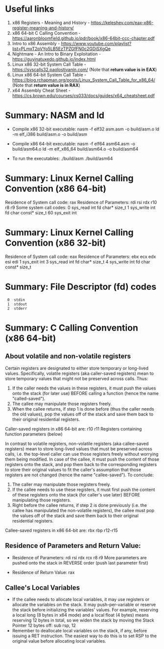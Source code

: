 # Useful links

1. x86 Registers - Meaning and History - <https://keleshev.com/eax-x86-register-meaning-and-history/>
2. x86 64-bit C Calling Convention - <https://aaronbloomfield.github.io/pdr/book/x86-64bit-ccc-chapter.pdf>
3. Intro to x86 Assembly - <https://www.youtube.com/playlist?list=PLmxT2pVYo5LB5EzTPZGfFN0c2GDiSXgQe>
4. Nightmare - An Intro to Binary Exploitation - <https://guyinatuxedo.github.io/index.html>
5. Linux x86 32-bit System Call Table - <https://syscalls32.paolostivanin.com/> (Note that **return value is in EAX**)
6. Linux x86 64-bit System Call Table - <https://blog.rchapman.org/posts/Linux_System_Call_Table_for_x86_64/> (Note that **return value is in RAX**)
7. x64 Assembly Cheat Sheet - <https://cs.brown.edu/courses/cs033/docs/guides/x64_cheatsheet.pdf>

# Summary: NASM and ld
 - Compile x86 32-bit executable:
	nasm -f elf32 asm.asm -o build/asm.o
	ld -m elf_i386 build/asm.o -o build/asm

 - Compile x86 64-bit executable:
	nasm -f elf64 asm64.asm -o build/asm64.o
	ld -m elf_x86_64 build/asm64.o -o build/asm64

 - To run the executables:
	./build/asm
	./build/asm64

# Summary: Linux Kernel Calling Convention (x86 64-bit)
Residence of System call code:
	rax
Residence of Parameters:
				rdi		rsi		rdx		r10	r8	r9
Some system call codes:
	 0  sys_read		int fd		char*		size_t
	 1  sys_write		int fd		char const*	size_t
	60  sys_exit		int

# Summary: Linux Kernel Calling Convention (x86 32-bit)
Residence of System call code:
	eax
Residence of Parameters:
				ebx		ecx		edx		esi	edi
	 1  sys_exit		int
	 3  sys_read		int fd		char*		size_t
	 4  sys_write		int fd		char const*	size_t

# Summary: File Descriptor (fd) codes
	 0  stdin
	 1  stdout
	 2  stderr

# Summary: C Calling Convention (x86 64-bit)
## About volatile and non-volatile registers

Certain registers are designated to either store temporary or long-lived
values. Specifically, volatile registers (aka caller-saved registers) mean
to store temporary values that might not be preserved across calls. Thus:
1. If the caller needs the values in these registers, it must push the
values onto the stack (for later use) BEFORE calling a function (hence
the name "called-saved").
2. The callee may manipulate those registers freely.
3. When the callee returns, if step 1 is done before (thus the caller needs
the old values), pop the values off of the stack and save them back to their
original residential registers. 

Caller-saved registers in x86 64-bit are:
	r10	r11	Registers containing function parameters (below)

In contrast to volatile registers, non-volatile registers (aka callee-saved
registers) mean to store long-lived values that must be preserved across
calls, i.e. the top-level caller can use those registers freely without
worrying them being modified. In case of the callee, it must push the content
of those registers onto the stack, and pop them back to the corresponding
registers to store their original values to fit the caller's assumption that
those registers are not changed (hence the name "callee-saved"). To conclude:
1. The caller may manipulate those registers freely.
2. If the callee needs to use these registers, it must first push the content
of these registers onto the stack (for caller's use later) BEFORE manipulating
those registers.
3. Right before the callee returns, if step 2 is done previously (i.e. the
callee has manipulated the non-volatile registers), the callee  must pop the
values off of the stack and save them back to their original residential
registers.

Callee-saved registers in x86 64-bit are:
	rbx	rbp	r12-r15

## Residence of Parameters and Return Value:
 - Residence of Parameters:
	rdi	rsi	rdx	rcx	r8	r9	More parameters are pushed onto the stack in 
							REVERSE order (push last parameter first)

 - Residence of Return Value:
	rax

## Callee's Local Variables
 - If the callee needs to allocate local variables, it may use registers or
allocate the variables on the stack. It may push-per-variable or reserve the
stack before initializing the variables' values. For example, reserving a
local long (8 bytes in x64 mode) and a local float (4 bytes) means reserving
12 bytes in total, so we widen the stack by moving the Stack Pointer 12 bytes
off:
	sub rsp, 12
 - Remember to deallocate local variables on the stack, if any, before issuing
a RET instruction. The easiest way to do this is to set RSP to the original
value before allocating local variables.
